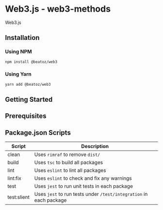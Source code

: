 
# Web3.js - web3-methods

Web3.js

## Installation


### Using NPM

```bash
npm install @beatoz/web3
```

### Using Yarn

```bash
yarn add @beatoz/web3
```

## Getting Started


## Prerequisites


## Package.json Scripts

| Script      | Description                                                        |
|-------------| ------------------------------------------------------------------ |
| clean       | Uses `rimraf` to remove `dist/`                                    |
| build       | Uses `tsc` to build all packages                                   |
| lint        | Uses `eslint` to lint all packages                                 |
| lint:fix    | Uses `eslint` to check and fix any warnings                        |
| test        | Uses `jest` to run unit tests in each package                      |
| test:slient | Uses `jest` to run tests under `/test/integration` in each package |
